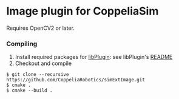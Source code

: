 # Image plugin for CoppeliaSim

Requires OpenCV2 or later.

### Compiling

1. Install required packages for [libPlugin](https://github.com/CoppeliaRobotics/libPlugin): see libPlugin's [README](external/libPlugin/README.md)
2. Checkout and compile
```text
$ git clone --recursive https://github.com/CoppeliaRobotics/simExtImage.git
$ cmake .
$ cmake --build .
```
